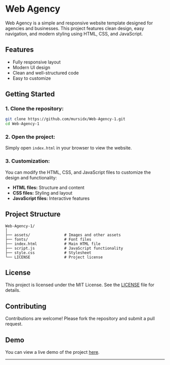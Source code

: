 # **Web Agency**

Web Agency is a simple and responsive website template designed for agencies and businesses. This project features clean design, easy navigation, and modern styling using HTML, CSS, and JavaScript.

## **Features**

- Fully responsive layout
- Modern UI design
- Clean and well-structured code
- Easy to customize

## **Getting Started**

### 1. **Clone the repository:**

```bash
git clone https://github.com/mursidx/Web-Agency-1.git
cd Web-Agency-1
```

### 2. **Open the project:**

Simply open `index.html` in your browser to view the website.

### 3. **Customization:**

You can modify the HTML, CSS, and JavaScript files to customize the design and functionality:

- **HTML files:** Structure and content
- **CSS files:** Styling and layout
- **JavaScript files:** Interactive features

## **Project Structure**

```plaintext
Web-Agency-1/
│
├── assets/               # Images and other assets
├── fonts/                # Font files
├── index.html            # Main HTML file
├── script.js             # JavaScript functionality
├── style.css             # Stylesheet
└── LICENSE               # Project license
```

## **License**

This project is licensed under the MIT License. See the [LICENSE](license) file for details.

## **Contributing**

Contributions are welcome! Please fork the repository and submit a pull request.

## **Demo**

You can view a live demo of the project [here](https://mursidx.github.io/Web-Agency-1/).

---
